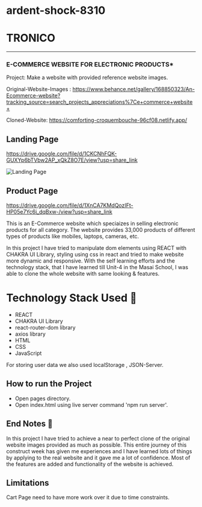 # ardent-shock-8310

# TRONICO

-----
### E-COMMERCE WEBSITE FOR ELECTRONIC PRODUCTS* 

Project: Make a website with provided reference website images.

Original-Website-Images : https://www.behance.net/gallery/168850323/An-Ecommerce-website?tracking_source=search_projects_appreciations%7Ce+commerce+website+

Cloned-Website: https://comforting-croquembouche-96cf08.netlify.app/

## Landing Page
https://drive.google.com/file/d/1CKCNhFQK-GUXYp6bTVbw2AP_xQkZ8O7E/view?usp=share_link

![Landing Page](https://drive.google.com/file/d/1CKCNhFQK-GUXYp6bTVbw2AP_xQkZ8O7E/view?usp=share_link "Landing Page")

## Product Page
https://drive.google.com/file/d/1XnCA7KMdQozIFt-HP05e7Yc6i_dqBxw-/view?usp=share_link

This is an E-Commerce website which speciaizes in selling electronic products for all  category. The website provides 33,000 products of different types of products like mobiles, laptops, cameras, etc.

In this project I have tried to manipulate dom elements using REACT with CHAKRA UI Library, styling using css in react and tried to make website more dynamic and responsive. With the self learning efforts and the technology stack, that I have learned till Unit-4 in the Masai School, I was able to clone the whole website with same looking & features.


# Technology Stack Used 🌟
* REACT
* CHAKRA UI Library
* react-router-dom library
* axios library
* HTML
* CSS
* JavaScript

For storing user data we also used localStorage , JSON-Server.

## How to run the Project
* Open pages directory.
* Open index.html using live server command 'npm run server'.

## End Notes 📑
In this project I have tried to achieve a near to perfect clone of the original website images provided as much as possible. This entire journey of this construct week has given me experiences and I have learned lots of things by applying to the real website and it gave me a lot of confidence. Most of the features are added and functionality of the website is achieved.

## Limitations
Cart Page need to have more work over it due to time constraints. 
